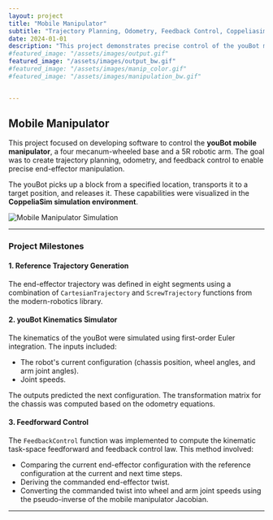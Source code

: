 ```yaml
---
layout: project
title: "Mobile Manipulator"
subtitle: "Trajectory Planning, Odometry, Feedback Control, Coppeliasim"
date: 2024-01-01
description: "This project demonstrates precise control of the youBot manipulator in CoppeliaSim."
#featured_image: "/assets/images/output.gif"
featured_image: "/assets/images/output_bw.gif"
#featured_image: "/assets/images/manip_color.gif"
#featured_image: "/assets/images/manipulation_bw.gif"


---
```



## Mobile Manipulator

This project focused on developing software to control the **youBot mobile manipulator**, a four mecanum-wheeled base and a 5R robotic arm. The goal was to create trajectory planning, odometry, and feedback control to enable precise end-effector manipulation.

The youBot picks up a block from a specified location, transports it to a target position, and releases it. These capabilities were visualized in the **CoppeliaSim simulation environment**.

![Mobile Manipulator Simulation](/assets/images/output.gif)

---

### Project Milestones

#### **1. Reference Trajectory Generation**
The end-effector trajectory was defined in eight segments using a combination of `CartesianTrajectory` and `ScrewTrajectory` functions from the modern-robotics library.

#### **2. youBot Kinematics Simulator**
The kinematics of the youBot were simulated using first-order Euler integration. The inputs included:
- The robot's current configuration (chassis position, wheel angles, and arm joint angles).
- Joint speeds.

The outputs predicted the next configuration. The transformation matrix for the chassis was computed based on the odometry equations.

#### **3. Feedforward Control**
The `FeedbackControl` function was implemented to compute the kinematic task-space feedforward and feedback control law. This method involved:
- Comparing the current end-effector configuration with the reference configuration at the current and next time steps.
- Deriving the commanded end-effector twist.
- Converting the commanded twist into wheel and arm joint speeds using the pseudo-inverse of the mobile manipulator Jacobian.

---



